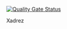[![Quality Gate Status](https://sonarcloud.io/api/project_badges/measure?project=sergiokopplin_xadrez&metric=alert_status)](https://sonarcloud.io/summary/new_code?id=sergiokopplin_xadrez)

Xadrez